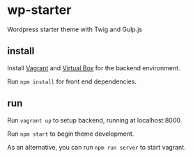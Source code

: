 # wp-starter
Wordpress starter theme with Twig and Gulp.js

## install

Install [Vagrant](https://www.vagrantup.com/downloads.html) and [Virtual Box](https://www.virtualbox.org/wiki/Downloads) for the backend environment.

Run `npm install` for front end dependencies.


## run
Run `vagrant up` to setup backend, running at localhost:8000.

Run `npm start` to begin theme development.

As an alternative, you can run `npm run server` to start vagrant.
